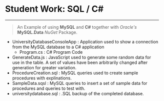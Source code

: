 # Student Work: SQL / C#
----------------

> An Example of using **MySQL** and **C#** together with *Oracle's* **MySQL.Data** *NuGet* Package.

 - UniversityDatabaseConsoleApp : Application used to show a connection from the MySQL database to a C# application
   - Program.cs : C# Program Code
 - GenerateData.js : JavaScript used to generate some random data for use in the table. A set of values have been arbitrarily changed after generation for greater variation.
 - ProcedureCreation.sql : MySQL queries used to create sample procedures with explinations.
 - SampleData.sqsl : MySQL queries to insert a set of sample data for procedures and queries to test with.
 - universitydatabase.sql : .SQL backup of the completed database.